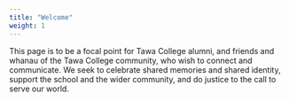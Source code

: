 ```yaml
---
title: "Welcome"
weight: 1
---
```


This page is to be a focal point for Tawa College alumni, and friends and whanau of the Tawa College community, who wish to connect and communicate.
We seek to celebrate shared memories and shared identity, support the school and the wider community, and do justice to the call to serve our world.